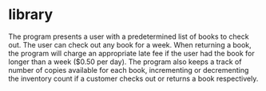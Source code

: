 # library
The program presents a user with a predetermined list of books to check out. The user can check out any book for a week. When returning a book, the program will charge an appropriate late fee if the user had the book for longer than a week ($0.50 per day). The program also keeps a track of number of copies available for each book, incrementing or decrementing the inventory count if a customer checks out or returns a book respectively.
